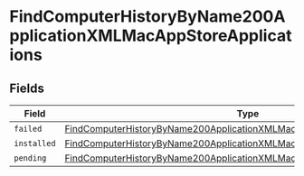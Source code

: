 # FindComputerHistoryByName200ApplicationXMLMacAppStoreApplications


## Fields

| Field                                                                                                                                                                                 | Type                                                                                                                                                                                  | Required                                                                                                                                                                              | Description                                                                                                                                                                           |
| ------------------------------------------------------------------------------------------------------------------------------------------------------------------------------------- | ------------------------------------------------------------------------------------------------------------------------------------------------------------------------------------- | ------------------------------------------------------------------------------------------------------------------------------------------------------------------------------------- | ------------------------------------------------------------------------------------------------------------------------------------------------------------------------------------- |
| `failed`                                                                                                                                                                              | [FindComputerHistoryByName200ApplicationXMLMacAppStoreApplicationsFailed](../../models/operations/findcomputerhistorybyname200applicationxmlmacappstoreapplicationsfailed.md)[]       | :heavy_minus_sign:                                                                                                                                                                    | N/A                                                                                                                                                                                   |
| `installed`                                                                                                                                                                           | [FindComputerHistoryByName200ApplicationXMLMacAppStoreApplicationsInstalled](../../models/operations/findcomputerhistorybyname200applicationxmlmacappstoreapplicationsinstalled.md)[] | :heavy_minus_sign:                                                                                                                                                                    | N/A                                                                                                                                                                                   |
| `pending`                                                                                                                                                                             | [FindComputerHistoryByName200ApplicationXMLMacAppStoreApplicationsPending](../../models/operations/findcomputerhistorybyname200applicationxmlmacappstoreapplicationspending.md)[]     | :heavy_minus_sign:                                                                                                                                                                    | N/A                                                                                                                                                                                   |